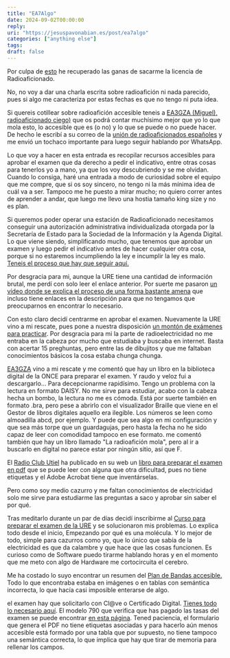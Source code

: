 ```yaml
---
title: "EA7Algo"
date: 2024-09-02T00:00:00
reply:
uri: "https://jesuspavonabian.es/post/ea7algo"
categories: ["anything else"]
tags:
draft: false
---
```

Por culpa de [esto](http://qcsalon.net/es/forum5000000/topic126690) he recuperado las ganas de sacarme la licencia de Radioaficionado.

No, no voy a dar una charla escrita sobre radioafición ni nada parecido, pues si algo me caracteriza por estas fechas es que no tengo ni puta idea.

Si quereis cotillear sobre radioafición accesible teneis a [EA3GZA (Miguel), radioaficionado ciego)](https://ea3gza.es/) que os podrá contar muchísimo mejor que yo lo que mola esto, lo accesible que es (o no) y lo que se puede o no puede hacer. De hecho le escribí a su correo de la [unión de radioaficionados españoles](https://www.ure.es/) y me envió un tochaco importante para luego seguir hablando por WhatsApp.

Lo que voy a hacer en esta entrada es recopilar recursos accesibles para aprobar el examen que da derecho a pedir el indicativo, entre otras cosas para tenerlos yo a mano, ya que los voy descubriendo y se me olvidan. Cuando lo consiga, haré una entrada a modo de curiosidad sobre el equipo que me compre, que si os soy sincero, no tengo ni la más mínima idea de cuál va a ser. Tampoco me he puesto a mirar mucho; no quiero correr antes de aprender a andar, que luego me llevo una hostia tamaño <span lang="en-GB">king size</span> y no es plan.

Si queremos poder operar una estación de Radioaficionado necesitamos conseguir una autorización administrativa individualizada otorgada por la Secretaría de Estado para la Sociedad de la Información y la Agenda Digital. Lo que viene siendo, simplificando mucho, que tenemos que aprobar un examen y luego pedir el indicativo antes de hacer cualquier otra cosa, porque si no estaremos incumpliendo la ley e incumplir la ley es malo. [Teneis el proceso que hay que seguir aquí.](https://www.ure.es/obtener-autorizacion/)

Por desgracia para mi, aunque la URE tiene una cantidad de información brutal, me perdí con solo leer el enlace anterior. Por suerte me pasaron [un vídeo donde se explica el proceso de una forma bastante amena](https://www.youtube.com/watch?v=oqZn069FfEo) que incluso tiene enlaces en la descripción para que no tengamos que preocuparnos en encontrar lo necesario.

Con esto claro decidí centrarme en aprobar el examen. Nuevamente la URE vino a mi rescate, pues pone a nuestra disposición [un montón de exámenes para practicar](https://www.ure.es/examenes/). Por desgracia para mi la parte de radioelectricidad no me entraba en la cabeza por mucho que estudiaba y buscaba en internet. Basta con acertar 15 preghuntas, pero entre las de dibujitos y que me faltaban conocimientos básicos la cosa estaba chunga chunga.

[EA3GZA](https://ea3gza.es/) vino a mi rescate y me comentó que hay un libro en la biblioteca digital de la ONCE para preparar el examen. Y raudo y veloz fui a descargarlo... Para decepcionarme rapidísimo. Tengo un problema con la lectura en formato DAISY. No me sirve para estudiar, acabo con la cabeza hecha un bombo, la lectura no me es cómoda. Está por suerte también en formato .bra, pero pese a abrirlo con el visualizador Braille que viene en el Gestor de libros digitales aquello era ilegible. Los números se leen como almoadilla abcd, por ejemplo. Y puede que sea algo en mi configuración y que sea más torpe que un guardagujas, pero hasta la fecha no he sido capaz de leer con comodidad tampoco en ese formato. me comentó también que hay un libro llamado "La radioafición mola", pero al ir a buscarlo en digital no parece estar por ningún sitio, así que F.

El [Radio Club Utiel](https://www.ea5rca.es/) ha publicado en su web un [libro para preparar el examen en pdf](https://www.ea5rca.es/PDF/LibroE.pdf) que se puede leer con alguna que otra dificultad, pues no tiene etiquetas y el Adobe Acrobat tiene que inventárselas.

Pero como soy medio cazurro y me faltan conocimientos de electricidad solo me sirve para estudiarme las preguntas a saco y aprobar sin saber el por qué.

Tras meditarlo durante un par de días decidí inscribirme al [Curso para preparar el examen de la URE](https://tienda.ure.es/cursos/62-curso-autorizacion-radioaficionado.html) y se solucionaron mis problemas. Lo explica todo desde el inicio, Empezando por qué es una molécula. Y lo mejor de todo, simple para cazurros como yo, que lo único que sabía de la electricidad es que da calambre y que hace que las cosas funcionen. Es curioso como de Software puedo tirarme hablando horas y en el momento que me meto con algo de Hardware me cortocircuita el cerebro.

Me ha costado lo suyo encontrar un resumen del [Plan de Bandas accesible.](https://sdr-es.com/plan-bandas/) Todo lo que encontraba estaba en imágenes o en tablas con semántica incorrecta, lo que hacía casi imposible enterarse de algo.

el examen hay que solicitarlo con Cl@ve o  Certificado Digital. [Tienes todo lo necesario aquí](https://sedediatid.mineco.gob.es/es-es/procedimientoselectronicos/Paginas/detalle-procedimientos.aspx?IdProcedimiento=147).
El modelo 790 que verifica que has pagado las tasas del examen se puede encontrar [en esta página](https://sedediatid.mineco.gob.es/es-es/procedimientoselectronicos/Paginas/detalle-procedimientos.aspx?IdProcedimiento=123). Tened paciencia, el formulario que genera el PDF no tiene etiquetas asociadas y para hacerlo aún menos accesible está formado por una tabla que por supuesto, no tiene tampoco una semántica correcta, lo que implica que hay que tirar de memoria para rellenar los campos.
